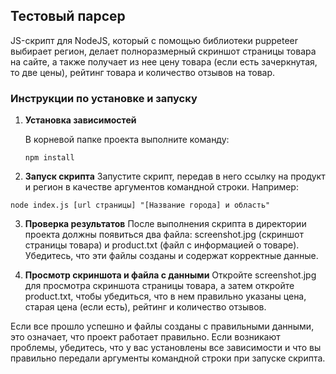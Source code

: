 ## Тестовый парсер

JS-скрипт для NodeJS, который с помощью библиотеки puppeteer выбирает регион, делает полноразмерный скриншот страницы товара на сайте, а также получает из нее цену товара (если есть зачеркнутая, то две цены), рейтинг товара и количество отзывов на товар.

### Инструкции по установке и запуску

1. **Установка зависимостей**

   В корневой папке проекта выполните команду:

   ```
   npm install
   ```

2. **Запуск скрипта** Запустите скрипт, передав в него ссылку на продукт и регион в качестве аргументов командной строки. Например:

```
node index.js [url страницы] "[Название города] и область"
```
3. **Проверка результатов** 
После выполнения скрипта в директории проекта должны появиться два файла: screenshot.jpg (скриншот страницы товара) и product.txt (файл с информацией о товаре). Убедитесь, что эти файлы созданы и содержат корректные данные.

4. **Просмотр скриншота и файла с данными**
Откройте screenshot.jpg для просмотра скриншота страницы товара, а затем откройте product.txt, чтобы убедиться, что в нем правильно указаны цена, старая цена (если есть), рейтинг и количество отзывов.

Если все прошло успешно и файлы созданы с правильными данными, это означает, что проект работает правильно. Если возникают проблемы, убедитесь, что у вас установлены все зависимости и что вы правильно передали аргументы командной строки при запуске скрипта.
